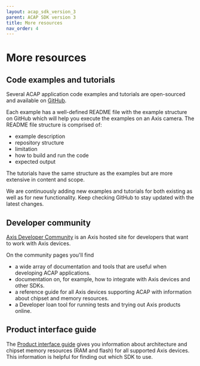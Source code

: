 ```yaml
---
layout: acap_sdk_version_3
parent: ACAP SDK version 3
title: More resources
nav_order: 4
---
```

# More resources

## Code examples and tutorials

Several ACAP application code examples and tutorials are open-sourced and available on [GitHub](https://github.com/AxisCommunications/acap3-examples).

Each example has a well-defined README file with the example structure on GitHub which will help you execute the examples on an Axis camera. The README file structure is comprised of:

- example description
- repository structure
- limitation
- how to build and run the code
- expected output

The tutorials have the same structure as the examples but are more extensive in content and scope.

We are continuously adding new examples and tutorials for both existing as well as for new functionality. Keep checking GitHub to stay updated with the latest changes.

## Developer community

[Axis Developer Community](https://www.axis.com/developer-community) is an Axis hosted site for developers that want to work with Axis devices.

On the community pages you'll find

- a wide array of documentation and tools that are useful when developing ACAP applications.
- documentation on, for example, how to integrate with Axis devices and other SDKs.
- a reference guide for all Axis devices supporting ACAP with information about chipset and memory resources.
- a Developer loan tool for running tests and trying out Axis products online.

## Product interface guide

The [Product interface guide](https://www.axis.com/developer-community/product-interface-guide) gives you information about architecture and chipset memory resources (RAM and flash) for all supported Axis devices. This information is helpful for finding out which SDK to use.
